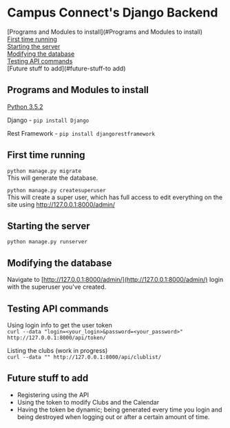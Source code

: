 # Campus Connect's Django Backend

[Programs and Modules to install](#Programs and Modules to install)  
[First time running](#first-time-running)  
[Starting the server](#starting-the-server)  
[Modifying the database](#modifying-the-database)  
[Testing API commands](#testing-api-commands)  
[Future stuff to add](#future-stuff-to add)  


## Programs and Modules to install

[Python 3.5.2](https://www.python.org/downloads/release/python-352/)

Django - `pip install Django`

Rest Framework - `pip install djangorestframework`


## First time running
`python manage.py migrate`  
This will generate the database.

`python manage.py createsuperuser`  
This will create a super user, which has full access to edit everything on the site using http://127.0.0.1:8000/admin/


## Starting the server
`python manage.py runserver`

## Modifying the database
Navigate to [http://127.0.0.1:8000/admin/](http://127.0.0.1:8000/admin/) login with the superuser you've created.

## Testing API commands
Using login info to get the user token  
`curl --data "login=<your_login>&password=<your_password>"  http://127.0.0.1:8000/api/token/`

Listing the clubs (work in progress)  
`curl --data "" http://127.0.0.1:8000/api/clublist/`

## Future stuff to add
 * Registering using the API
 * Using the token to modify Clubs and the Calendar
 * Having the token be dynamic; being generated every time you login and being destroyed when logging out or after a certain amount of time.